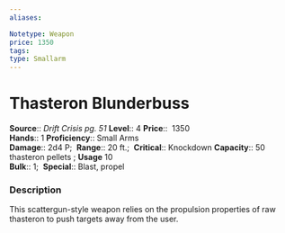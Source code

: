 ```yaml
---
aliases: 

Notetype: Weapon
price: 1350
tags: 
type: Smallarm
---
```


# Thasteron Blunderbuss

**Source**:: _Drift Crisis pg. 51_
**Level**:: 4
**Price**::  1350  
**Hands**:: 1
**Proficiency**:: Small Arms  
**Damage**:: 2d4 P; 
**Range**:: 20 ft.; 
**Critical**:: Knockdown
**Capacity**:: 50 thasteron pellets ; **Usage** 10  
**Bulk**:: 1; 
**Special**:: Blast, propel

### Description

This scattergun-style weapon relies on the propulsion properties of raw thasteron to push targets away from the user.
